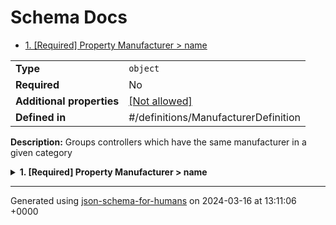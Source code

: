 # Schema Docs

- [1. [Required] Property Manufacturer > name](#name)

|                           |                                                         |
| ------------------------- | ------------------------------------------------------- |
| **Type**                  | `object`                                                |
| **Required**              | No                                                      |
| **Additional properties** | [[Not allowed]](# "Additional Properties not allowed.") |
| **Defined in**            | #/definitions/ManufacturerDefinition                    |

**Description:** Groups controllers which have the same manufacturer in a given category

<details>
<summary>
<strong> <a name="name"></a>1. [Required] Property Manufacturer > name</strong>  

</summary>
<blockquote>

**Title:** Name

|              |          |
| ------------ | -------- |
| **Type**     | `string` |
| **Required** | Yes      |

**Description:** Name of the manufacturer

</blockquote>
</details>

----------------------------------------------------------------------------------------------------------------------------
Generated using [json-schema-for-humans](https://github.com/coveooss/json-schema-for-humans) on 2024-03-16 at 13:11:06 +0000